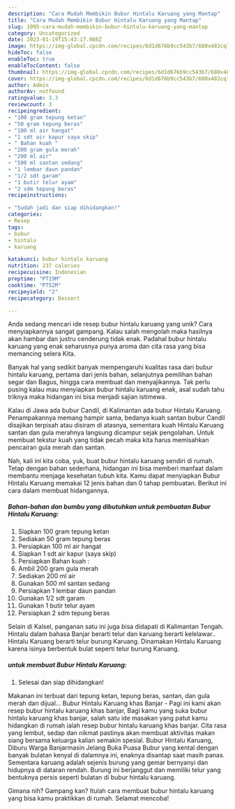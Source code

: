 ```yaml
---
description: "Cara Mudah Membikin Bubur Hintalu Karuang yang Mantap"
title: "Cara Mudah Membikin Bubur Hintalu Karuang yang Mantap"
slug: 1095-cara-mudah-membikin-bubur-hintalu-karuang-yang-mantap
category: Uncategorized
date: 2023-01-19T15:43:17.086Z
image: https://img-global.cpcdn.com/recipes/6d1d676b9cc543b7/680x482cq70/bubur-hintalu-karuang-foto-resep-utama.jpg
hideToc: false
enableToc: true
enableTocContent: false
thumbnail: https://img-global.cpcdn.com/recipes/6d1d676b9cc543b7/680x482cq70/bubur-hintalu-karuang-foto-resep-utama.jpg
cover: https://img-global.cpcdn.com/recipes/6d1d676b9cc543b7/680x482cq70/bubur-hintalu-karuang-foto-resep-utama.jpg
author: Admin
authorAv: notfound
ratingvalue: 3.3
reviewcount: 3
recipeingredient:
- "100 gram tepung ketan"
- "50 gram tepung beras"
- "100 ml air hangat"
- "1 sdt air kapur saya skip"
- " Bahan kuah "
- "200 gram gula merah"
- "200 ml air"
- "500 ml santan sedang"
- "1 lembar daun pandan"
- "1/2 sdt garam"
- "1 butir telur ayam"
- "2 sdm tepung beras"
recipeinstructions:

- "Sudah jadi dan siap dihidangkan!"
categories:
- Resep
tags:
- bubur
- hintalu
- karuang

katakunci: bubur hintalu karuang 
nutrition: 237 calories
recipecuisine: Indonesian
preptime: "PT19M"
cooktime: "PT52M"
recipeyield: "2"
recipecategory: Dessert

---
```





Anda sedang mencari ide resep bubur hintalu karuang yang unik? Cara menyiapkannya sangat gampang. Kalau salah mengolah maka hasilnya akan hambar dan justru cenderung tidak enak. Padahal bubur hintalu karuang yang enak seharusnya punya aroma dan cita rasa yang bisa memancing selera Kita.





Banyak hal yang sedikit banyak mempengaruhi kualitas rasa dari bubur hintalu karuang, pertama dari jenis bahan, selanjutnya pemilihan bahan segar dan Bagus, hingga cara membuat dan menyajikannya. Tak perlu pusing kalau mau menyiapkan bubur hintalu karuang enak,      asal sudah tahu triknya maka hidangan ini bisa menjadi sajian istimewa.














Kalau di Jawa ada bubur Candil, di Kalimantan ada bubur Hintalu Karuang. Penampakannya memang hampir sama, bedanya kuah santan bubur Candil disajikan terpisah atau disiram di atasnya, sementara kuah Hintalu Karuang santan dan gula merahnya langsung dicampur sejak pengolahan. Untuk membuat tekstur kuah yang tidak pecah maka kita harus memisahkan pencairan gula merah dan santan.






Nah, kali ini kita coba, yuk, buat bubur hintalu karuang sendiri di rumah. Tetap dengan bahan sederhana, hidangan ini bisa memberi manfaat dalam membantu menjaga kesehatan tubuh kita. Kamu dapat menyiapkan Bubur Hintalu Karuang memakai 12 jenis bahan dan 0 tahap pembuatan. Berikut ini cara dalam membuat hidangannya.

<!--inarticleads1-->

##### Bahan-bahan dan bumbu yang dibutuhkan untuk pembuatan Bubur Hintalu Karuang:

1. Siapkan 100 gram tepung ketan
1. Sediakan 50 gram tepung beras
1. Persiapkan 100 ml air hangat
1. Siapkan 1 sdt air kapur (saya skip)
1. Persiapkan  Bahan kuah :
1. Ambil 200 gram gula merah
1. Sediakan 200 ml air
1. Gunakan 500 ml santan sedang
1. Persiapkan 1 lembar daun pandan
1. Gunakan 1/2 sdt garam
1. Gunakan 1 butir telur ayam
1. Persiapkan 2 sdm tepung beras


Selain di Kalsel, panganan satu ini juga bisa didapati di Kalimantan Tengah. Hintalu dalam bahasa Banjar berarti telur dan karuang berarti kelelawar.. Hintalu Karuang berarti telur burung Karuang. Dinamakan Hintalu Karuang karena isinya berbentuk bulat seperti telur burung Karuang. 

<!--inarticleads2-->

#####  untuk membuat Bubur Hintalu Karuang:


1. Selesai dan siap dihidangkan!

Makanan ini terbuat dari tepung ketan, tepung beras, santan, dan gula merah dan dijual… Bubur Hintalu Karuang khas Banjar - Pagi ini kami akan resep bubur hintalu karuang khas banjar, Bagi kamu yang suka bubur hintalu karuang khas banjar, salah satu ide masakan yang patut kamu hidangkan di rumah ialah resep bubur hintalu karuang khas banjar. Cita rasa yang lembut, sedap dan nikmat pastinya akan membuat aktivitas makan siang bersama keluarga kalian semakin spesial. Bubur Hintalu Karuang, Diburu Warga Banjarmasin Jelang Buka Puasa Bubur yang kental dengan banyak bulatan kenyal di dalamnya ini, enaknya disantap saat masih panas. Sementara karuang adalah sejenis burung yang gemar bernyanyi dan hidupnya di dataran rendah. Burung ini berjanggut dan memiliki telur yang bentuknya persis seperti bulatan di bubur hintalu karuang. 

Gimana nih? Gampang kan? Itulah cara membuat bubur hintalu karuang yang bisa kamu praktikkan di rumah. Selamat mencoba!
